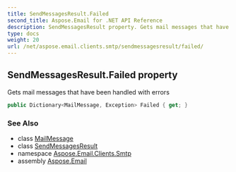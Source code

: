 ```yaml
---
title: SendMessagesResult.Failed
second_title: Aspose.Email for .NET API Reference
description: SendMessagesResult property. Gets mail messages that have been handled with errors
type: docs
weight: 20
url: /net/aspose.email.clients.smtp/sendmessagesresult/failed/
---
```

## SendMessagesResult.Failed property

Gets mail messages that have been handled with errors

```csharp
public Dictionary<MailMessage, Exception> Failed { get; }
```

### See Also

* class [MailMessage](../../../aspose.email/mailmessage/)
* class [SendMessagesResult](../)
* namespace [Aspose.Email.Clients.Smtp](../../sendmessagesresult/)
* assembly [Aspose.Email](../../../)


